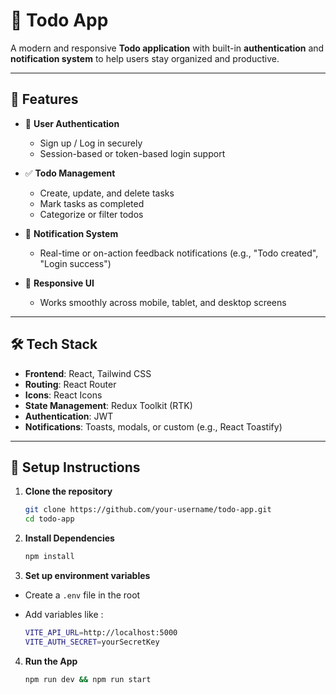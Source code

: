 # 📝 Todo App

A modern and responsive **Todo application** with built-in **authentication** and **notification system** to help users stay organized and productive.

---

## 🚀 Features

- 🔐 **User Authentication**
  - Sign up / Log in securely
  - Session-based or token-based login support

- ✅ **Todo Management**
  - Create, update, and delete tasks
  - Mark tasks as completed
  - Categorize or filter todos

- 🔔 **Notification System**
  - Real-time or on-action feedback notifications (e.g., "Todo created", "Login success")

- 📱 **Responsive UI**
  - Works smoothly across mobile, tablet, and desktop screens

---

## 🛠️ Tech Stack

- **Frontend**: React, Tailwind CSS
- **Routing**: React Router
- **Icons**: React Icons
- **State Management**: Redux Toolkit (RTK)
- **Authentication**: JWT
- **Notifications**: Toasts, modals, or custom (e.g., React Toastify)

---

## 🔧 Setup Instructions

1. **Clone the repository**
   ```bash
   git clone https://github.com/your-username/todo-app.git
   cd todo-app

2. **Install Dependencies**

    ```bash
    npm install

3. **Set up environment variables**
- Create a ```.env``` file in the root

- Add variables like :

    ```bash
    VITE_API_URL=http://localhost:5000
    VITE_AUTH_SECRET=yourSecretKey 
    ```

4. **Run the App**

    ```bash
    npm run dev && npm run start
    ```

